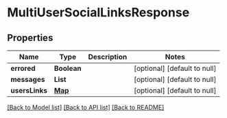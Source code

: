 # MultiUserSocialLinksResponse
## Properties

| Name | Type | Description | Notes |
|------------ | ------------- | ------------- | -------------|
| **errored** | **Boolean** |  | [optional] [default to null] |
| **messages** | **List** |  | [optional] [default to null] |
| **usersLinks** | [**Map**](PayloadSocialLinks.md) |  | [optional] [default to null] |

[[Back to Model list]](../README.md#documentation-for-models) [[Back to API list]](../README.md#documentation-for-api-endpoints) [[Back to README]](../README.md)

